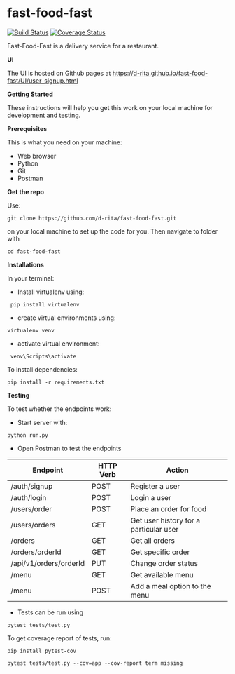# fast-food-fast

[![Build Status](https://travis-ci.com/d-rita/fast-food-fast.svg?branch=challenge3)](https://travis-ci.com/d-rita/fast-food-fast)
[![Coverage Status](https://coveralls.io/repos/github/d-rita/fast-food-fast/badge.svg?branch=challenge3)](https://coveralls.io/github/d-rita/fast-food-fast?branch=challenge3)



Fast-Food-Fast is a delivery service for a restaurant. 


**UI**

The UI is hosted on Github pages at https://d-rita.github.io/fast-food-fast/UI/user_signup.html

**Getting Started**

These instructions will help you get this work on your local machine for development and testing.

**Prerequisites**

This is what you need on your machine:
- Web browser
- Python 
- Git
- Postman

**Get the repo**

Use: 
```
git clone https://github.com/d-rita/fast-food-fast.git 
```
on your local machine to set up the code for you. Then navigate to folder with
 ```
 cd fast-food-fast
 ```

**Installations**

In your terminal:
- Install virtualenv using:
```
 pip install virtualenv
```
- create virtual environments using: 
```
virtualenv venv
```
- activate virtual environment:
```
 venv\Scripts\activate
 ```
To install dependencies:
```
pip install -r requirements.txt
```

**Testing**

To test whether the endpoints work:
- Start server with: 
```
python run.py 
```

- Open Postman to test the endpoints

|Endpoint               | HTTP Verb | Action            | 
|-----------------------|-----------| ------------------|
|/auth/signup           |POST       |Register a user     |
|/auth/login            |POST       |Login a user    |
|/users/order           |POST       |Place an order for food |
|/users/orders          |GET        |Get user history for a particular user|
|/orders                |GET        |Get all orders     |
|/orders/orderId        |GET        |Get specific order |
|/api/v1/orders/orderId |PUT        |Change order status|
|/menu                  |GET        |Get available menu     |
|/menu                  |POST       |Add a meal option to the menu  |


- Tests can be run using 
```
pytest tests/test.py
```

To get coverage report of tests, run:
```
pip install pytest-cov
```
```
pytest tests/test.py --cov=app --cov-report term missing
```

